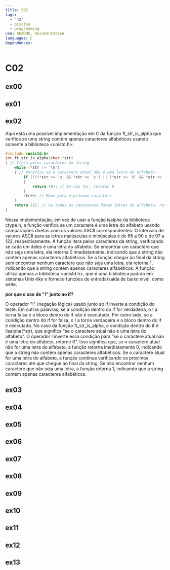 ```yaml
---
title: C02
tags:
  - "42"
  - piscine
  - programming
use: README, Documentation
languages: C
dependences:
---
```


# C02
## ex00
## ex01
## ex02
Aqui está uma possível implementação em C da função ft_str_is_alpha que verifica se uma string contém apenas caracteres alfabéticos usando somente a biblioteca <unistd.h>:

```c
#include <unistd.h>
int ft_str_is_alpha(char *str)
{ // Itera pelos caracteres da string
	while (*str != '\0')
	{ // Verifica se o caractere atual não é uma letra do alfabeto
		if (!((*str >= 'a' && *str <= 'z') || (*str >= 'A' && *str <= 'Z')))
		{
			return (0); // Se não for, retorna 0
		}
		str++; // Move para o próximo caractere
	}
	return (1); // Se todos os caracteres forem letras do alfabeto, retorna 1
}
```

Nessa implementação, em vez de usar a função isalpha da biblioteca ctype.h, a função verifica se um caractere é uma letra do alfabeto usando comparações diretas com os valores ASCII correspondentes. O intervalo de valores ASCII para as letras maiúsculas e minúsculas é de 65 a 90 e de 97 a 122, respectivamente. A função itera pelos caracteres da string, verificando se cada um deles é uma letra do alfabeto. Se encontrar um caractere que não seja uma letra, ela retorna 0 imediatamente, indicando que a string não contém apenas caracteres alfabéticos. Se a função chegar ao final da string sem encontrar nenhum caractere que não seja uma letra, ela retorna 1, indicando que a string contém apenas caracteres alfabéticos. A função utiliza apenas a biblioteca <unistd.h>, que é uma biblioteca padrão em sistemas Unix-like e fornece funções de entrada/saída de baixo nível, como write.

**por que o uso de "!" junto ao if?**

O operador "!" (negação lógica) usado junto ao if inverte a condição do teste. Em outras palavras, se a condição dentro do if for verdadeira, o ! a torna falsa e o bloco dentro do if não é executado. Por outro lado, se a condição dentro do if for falsa, o ! a torna verdadeira e o bloco dentro do if é executado.
No caso da função ft_str_is_alpha, a condição dentro do if é !isalpha(*str), que significa "se o caractere atual não é uma letra do alfabeto". O operador ! inverte essa condição para "se o caractere atual não é uma letra do alfabeto, retorne 0". Isso significa que, se o caractere atual não for uma letra do alfabeto, a função retorna imediatamente 0, indicando que a string não contém apenas caracteres alfabéticos. Se o caractere atual for uma letra do alfabeto, a função continua verificando os próximos caracteres até que chegue ao final da string. Se não encontrar nenhum caractere que não seja uma letra, a função retorna 1, indicando que a string contém apenas caracteres alfabéticos.

## ex03
## ex04
## ex05
## ex06
## ex07
## ex08
## ex09
## ex10
## ex11
## ex12
## ex13